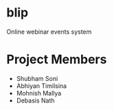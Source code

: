 # blip
Online webinar events system

# Project Members
  - Shubham Soni
  - Abhiyan Timilsina
  - Mohnish Mallya
  - Debasis Nath
